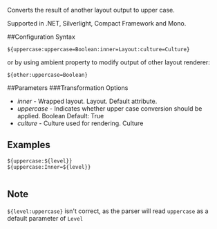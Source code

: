 Converts the result of another layout output to upper case. 

Supported in .NET, Silverlight, Compact Framework and Mono.

##Configuration Syntax
```
${uppercase:uppercase=Boolean:inner=Layout:culture=Culture}
```

or by using ambient property to modify output of other layout renderer:

```
${other:uppercase=Boolean}
```

##Parameters
###Transformation Options
* _inner_ - Wrapped layout. Layout.  Default attribute.
* _uppercase_ - Indicates whether upper case conversion should be applied. Boolean Default: True
* _culture_ - Culture used for rendering. Culture

## Examples

```
${uppercase:${level}}
${uppercase:Inner=${level}}


```

## Note
`${level:uppercase}` isn't correct, as the parser will read `uppercase` as a default parameter of `Level` 